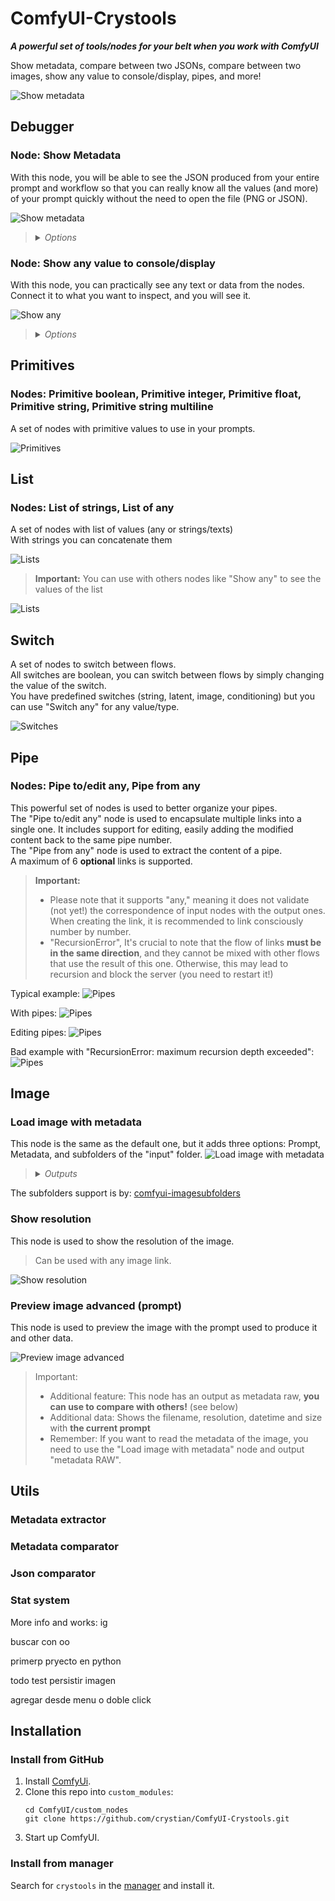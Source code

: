 # ComfyUI-Crystools

**_A powerful set of tools/nodes for your belt when you work with ComfyUI_**

Show metadata, compare between two JSONs, compare between two images, show any value to console/display, pipes, and more!

![Show metadata](./docs/jake.gif)

## Debugger
### Node: Show Metadata

With this node, you will be able to see the JSON produced from your entire prompt and workflow so that you can really know all the values (and more) of your prompt quickly without the need to open the file (PNG or JSON).

![Show metadata](./docs/show-metadata.png)

><details>
>  <summary><i>Options</i></summary>
>
>  - Active: Enable/disable the node  
>  - Parsed: Show the parsed JSON or plain text  
>  - What: Show the prompt or workflow (prompt are values to produce the image, and workflow is the entire workflow of ComfyUI)
></details>

### Node: Show any value to console/display

With this node, you can practically see any text or data from the nodes. Connect it to what you want to inspect, and you will see it.

![Show any](./docs/show-any.png)

><details>
>  <summary><i>Options</i></summary>
>
>  - Console: Enable/disable write to console  
>  - Display: Enable/disable write on this node  
>  - Prefix: Prefix to console
></details>


## Primitives
### Nodes: Primitive boolean, Primitive integer, Primitive float, Primitive string, Primitive string multiline

A set of nodes with primitive values to use in your prompts.

![Primitives](./docs/primitives.png)


## List
### Nodes: List of strings, List of any

A set of nodes with list of values (any or strings/texts)  
With strings you can concatenate them  

![Lists](./docs/lists.png)

> **Important:** You can use with others nodes like "Show any" to see the values of the list

![Lists](./docs/lists-any.png)

## Switch
A set of nodes to switch between flows.  
All switches are boolean, you can switch between flows by simply changing the value of the switch.  
You have predefined switches (string, latent, image, conditioning) but you can use "Switch any" for any value/type.

![Switches](./docs/switches.png)

## Pipe
### Nodes: Pipe to/edit any, Pipe from any
This powerful set of nodes is used to better organize your pipes.  
The "Pipe to/edit any" node is used to encapsulate multiple links into a single one. It includes support for editing, easily adding the modified content back to the same pipe number.   
The "Pipe from any" node is used to extract the content of a pipe.  
A maximum of 6 **optional** links is supported.

>**Important:**
>- Please note that it supports "any," meaning it does not validate (not yet!) the correspondence of input nodes with the output ones. When creating the link, it is recommended to link consciously number by number.
>- "RecursionError", It's crucial to note that the flow of links **must be in the same direction**, and they cannot be mixed with other flows that use the result of this one. Otherwise, this may lead to recursion and block the server (you need to restart it!)
 
Typical example:
![Pipes](./docs/pipe-0.png)

With pipes:
![Pipes](./docs/pipe-1.png)

Editing pipes:
![Pipes](./docs/pipe-2.png)

Bad example with "RecursionError: maximum recursion depth exceeded":
![Pipes](./docs/pipe-3.png)

## Image
### Load image with metadata
This node is the same as the default one, but it adds three options: Prompt, Metadata, and subfolders of the "input" folder.
![Load image with metadata](./docs/image-load.png)

><details>
>  <summary><i>Outputs</i></summary>
>
>  - Image/Mask: The same as the default node  
>  - Prompt: The prompt used to produce the image (not the workflow)  
>  - Metadata RAW: The metadata raw of the image (full workflow) as string
></details>

The subfolders support is by: [comfyui-imagesubfolders](https://github.com/catscandrive/comfyui-imagesubfolders)

### Show resolution
This node is used to show the resolution of the image.

> Can be used with any image link.

![Show resolution](./docs/image-resolution.png)

### Preview image advanced (prompt)
This node is used to preview the image with the prompt used to produce it and other data.  

![Preview image advanced](./docs/image-preview.png)

> Important:
> - Additional feature: This node has an output as metadata raw, **you can use to compare with others!** (see below)
> - Additional data: Shows the filename, resolution, datetime and size with **the current prompt**
> - Remember: If you want to read the metadata of the image, you need to use the "Load image with metadata" node and output "metadata RAW".

 
## Utils
### Metadata extractor
### Metadata comparator
### Json comparator
### Stat system

More info and works:
ig

buscar con oo

primerp pryecto en python

todo
test
persistir imagen

agregar desde menu o doble click

## Installation



### Install from GitHub
1. Install [ComfyUi](https://github.com/comfyanonymous/ComfyUI).
2. Clone this repo into `custom_modules`:
    ```
    cd ComfyUI/custom_nodes
    git clone https://github.com/crystian/ComfyUI-Crystools.git
    ```
3. Start up ComfyUI.

### Install from manager

Search for `crystools` in the [manager](https://github.com/ltdrdata/ComfyUI-Manager.git) and install it.



